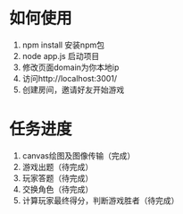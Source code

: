 # 如何使用
1. npm install 安装npm包
2. node app.js 启动项目
3. 修改页面domain为你本地ip
4. 访问http://localhost:3001/
5. 创建房间，邀请好友开始游戏


# 任务进度
1. canvas绘图及图像传输（完成）
2. 游戏出题（待完成）
3. 玩家答题（待完成）
4. 交换角色（待完成）
5. 计算玩家最终得分，判断游戏胜者（待完成）

